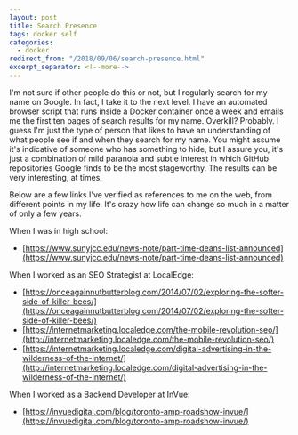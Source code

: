 ```yaml
---
layout: post
title: Search Presence
tags: docker self
categories:
  - docker
redirect_from: "/2018/09/06/search-presence.html"
excerpt_separator: <!--more-->
---
```


I'm not sure if other people do this or not, but I regularly
search for my name on Google. In fact, I take it to the next
level. I have an automated browser script that runs inside a
Docker container once a week and emails me the first ten pages
of search results for my name. Overkill? Probably. I guess I'm
just the type of person that likes to have an understanding of
what people see if and when they search for my name. You might
assume it's indicative of someone who has something to hide, but
I assure you, it's just a combination of mild paranoia and subtle
interest in which GitHub repositories Google finds to be the most
stageworthy. The results can be very interesting, at times.

<!--more-->

Below are a few links I've verified as references to me on the web,
from different points in my life. It's crazy how life can change so
much in a matter of only a few years.

When I was in high school:

+ [https://www.sunyjcc.edu/news-note/part-time-deans-list-announced](https://www.sunyjcc.edu/news-note/part-time-deans-list-announced)

When I worked as an SEO Strategist at LocalEdge:

+ [https://onceagainnutbutterblog.com/2014/07/02/exploring-the-softer-side-of-killer-bees/](https://onceagainnutbutterblog.com/2014/07/02/exploring-the-softer-side-of-killer-bees/)
+ [https://internetmarketing.localedge.com/the-mobile-revolution-seo/](http://internetmarketing.localedge.com/the-mobile-revolution-seo/)
+ [https://internetmarketing.localedge.com/digital-advertising-in-the-wilderness-of-the-internet/](http://internetmarketing.localedge.com/digital-advertising-in-the-wilderness-of-the-internet/)

When I worked as a Backend Developer at InVue:

+ [https://invuedigital.com/blog/toronto-amp-roadshow-invue/](https://invuedigital.com/blog/toronto-amp-roadshow-invue/)
